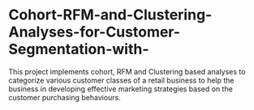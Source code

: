 # Cohort-RFM-and-Clustering-Analyses-for-Customer-Segmentation-with-
This project implements cohort, RFM and Clustering based analyses to categorize various customer classes of a retail business to help the business in developing effective marketing strategies based on the customer purchasing behaviours.
